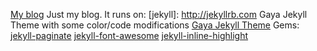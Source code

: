 [My blog](https://wardsparadox.github.io)
Just my blog. It runs on:
[jekyll]: http://jekyllrb.com
Gaya Jekyll Theme with some color/code modifications
[Gaya Jekyll Theme](https://github.com/gayanvirajith/gaya)
Gems:
[jekyll-paginate](https://github.com/jekyll/jekyll-paginate)
[jekyll-font-awesome](https://gist.github.com/23maverick23/8532525)
[jekyll-inline-highlight](https://github.com/bdesham/inline_highlight)
